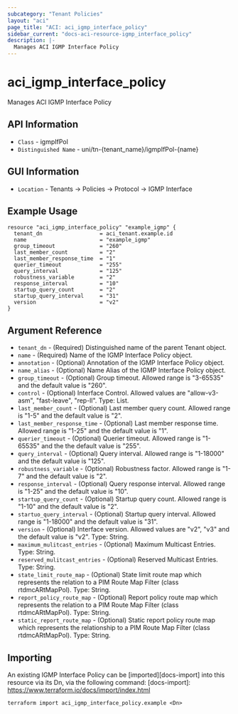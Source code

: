 ```yaml
---
subcategory: "Tenant Policies"
layout: "aci"
page_title: "ACI: aci_igmp_interface_policy"
sidebar_current: "docs-aci-resource-igmp_interface_policy"
description: |-
  Manages ACI IGMP Interface Policy
---
```


# aci_igmp_interface_policy #

Manages ACI IGMP Interface Policy

## API Information ##

* `Class` - igmpIfPol
* `Distinguished Name` - uni/tn-{tenant_name}/igmpIfPol-{name}

## GUI Information ##

* `Location` - Tenants -> Policies -> Protocol -> IGMP Interface

## Example Usage ##

```hcl
resource "aci_igmp_interface_policy" "example_igmp" {
  tenant_dn                  = aci_tenant.example.id
  name                       = "example_igmp"
  group_timeout              = "260"
  last_member_count          = "2"
  last_member_response_time  = "1"
  querier_timeout            = "255"
  query_interval             = "125"
  robustness_variable        = "2"
  response_interval          = "10"
  startup_query_count        = "2"
  startup_query_interval     = "31"
  version                    = "v2"
}
```

## Argument Reference ##

* `tenant_dn` - (Required) Distinguished name of the parent Tenant object.
* `name` - (Required) Name of the IGMP Interface Policy object.
* `annotation` - (Optional) Annotation of the IGMP Interface Policy object.
* `name_alias` - (Optional) Name Alias of the IGMP Interface Policy object.
* `group_timeout` - (Optional) Group timeout. Allowed range is "3-65535" and the default value is "260".
* `control` - (Optional) Interface Control. Allowed values are "allow-v3-asm", "fast-leave", "rep-ll".  Type: List.
* `last_member_count` - (Optional) Last member query count. Allowed range is "1-5" and the default value is "2".
* `last_member_response_time` - (Optional) Last member response time. Allowed range is "1-25" and the default value is "1".
* `querier_timeout` - (Optional) Querier timeout. Allowed range is "1-65535" and the the default value is "255".
* `query_interval` - (Optional) Query interval. Allowed range is "1-18000" and the default value is "125".
* `robustness_variable` - (Optional) Robustness factor. Allowed range is "1-7" and the default value is "2".
* `response_interval` - (Optional) Query response interval. Allowed range is "1-25" and the default value is "10".
* `startup_query_count` - (Optional) Startup query count. Allowed range is "1-10" and the default value is "2".
* `startuo_query_interval` - (Optional) Startup query interval. Allowed range is "1-18000" and the default value is "31".
* `version` - (Optional) Interface version. Allowed values are "v2", "v3" and the default value is "v2". Type: String.
* `maximum_mulitcast_entries` - (Optional) Maximum Multicast Entries. Type: String.
* `reserved_mulitcast_entries` - (Optional) Reserved Multicast Entries. Type: String.
* `state_limit_route_map` - (Optional) State limit route map which represents the relation to a PIM Route Map Filter (class rtdmcARtMapPol). Type: String.
* `report_policy_route_map` - (Optional) Report policy route map which represents the relation to a PIM Route Map Filter (class rtdmcARtMapPol). Type: String.
* `static_report_route_map` - (Optional) Static report policy route map which represents the relationship to a PIM Route Map Filter (class rtdmcARtMapPol). Type: String.


## Importing ##

An existing IGMP Interface Policy can be [imported][docs-import] into this resource via its Dn, via the following command:
[docs-import]: https://www.terraform.io/docs/import/index.html

```
terraform import aci_igmp_interface_policy.example <Dn>
```
